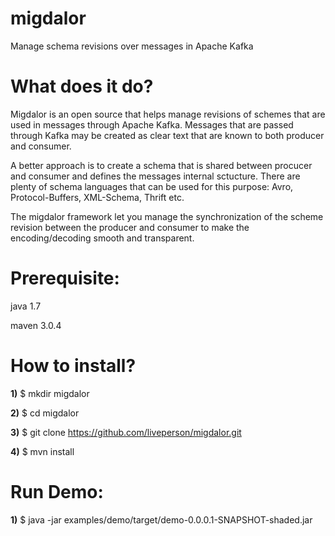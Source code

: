 migdalor
========
Manage schema revisions over messages in Apache Kafka 

What does it do?
================
Migdalor is an open source that helps manage revisions of schemes that are used in messages through Apache Kafka.
Messages that are passed through Kafka may be created as clear text that are known to both producer and consumer.

A better approach is to create a schema that is shared between procucer and consumer and defines the messages internal sctucture.
There are plenty of schema languages that can be used for this purpose:
Avro, Protocol-Buffers, XML-Schema, Thrift etc.

The migdalor framework let you manage the synchronization of the scheme revision between the producer and consumer to make the encoding/decoding smooth and transparent.

Prerequisite:
=============
java 1.7

maven 3.0.4




How to install?
===============
**1)**  $ mkdir migdalor

**2)**  $ cd migdalor

**3)**  $ git clone https://github.com/liveperson/migdalor.git

**4)**  $ mvn install

Run Demo:
=========

**1)**  $ java -jar examples/demo/target/demo-0.0.0.1-SNAPSHOT-shaded.jar
 


